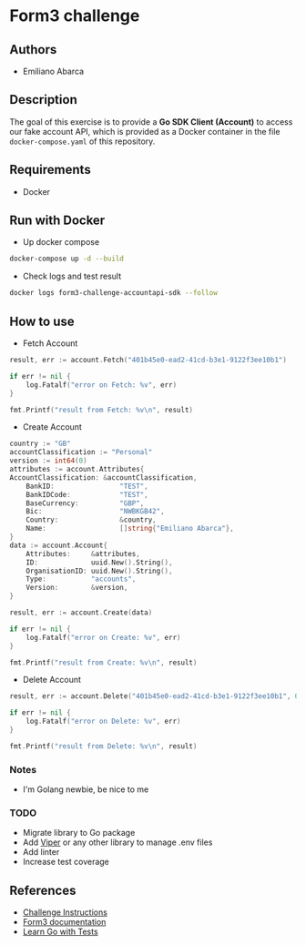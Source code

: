 # Form3 challenge

## Authors
- Emiliano Abarca

## Description
The goal of this exercise is to provide a **Go SDK Client (Account)** to access our fake account API, which is provided as a Docker
container in the file `docker-compose.yaml` of this repository.

## Requirements
* Docker

## Run with Docker
* Up docker compose
```bash
docker-compose up -d --build
```
* Check logs and test result
```bash
docker logs form3-challenge-accountapi-sdk --follow
```

## How to use
* Fetch Account
```go
result, err := account.Fetch("401b45e0-ead2-41cd-b3e1-9122f3ee10b1")

if err != nil {
    log.Fatalf("error on Fetch: %v", err)
}

fmt.Printf("result from Fetch: %v\n", result)
```

* Create Account
```go
country := "GB"
accountClassification := "Personal"
version := int64(0)
attributes := account.Attributes{
AccountClassification: &accountClassification,
    BankID:                "TEST",
    BankIDCode:            "TEST",
    BaseCurrency:          "GBP",
    Bic:                   "NWBKGB42",
    Country:               &country,
    Name:                  []string{"Emiliano Abarca"},
}
data := account.Account{
    Attributes:     &attributes,
    ID:             uuid.New().String(),
    OrganisationID: uuid.New().String(),
    Type:           "accounts",
    Version:        &version,
}

result, err := account.Create(data)

if err != nil {
    log.Fatalf("error on Create: %v", err)
}

fmt.Printf("result from Create: %v\n", result)
```

* Delete Account
```go
result, err := account.Delete("401b45e0-ead2-41cd-b3e1-9122f3ee10b1", 0)

if err != nil {
    log.Fatalf("error on Delete: %v", err)
}

fmt.Printf("result from Delete: %v\n", result)
```

### Notes
- I'm Golang newbie, be nice to me

### TODO
* Migrate library to Go package
* Add [Viper](https://github.com/spf13/viper) or any other library to manage .env files
* Add linter
* Increase test coverage

## References
* [Challenge Instructions](https://github.com/form3tech-oss/interview-accountapi)
* [Form3 documentation](http://api-docs.form3.tech/api.html#organisation-accounts)
* [Learn Go with Tests](https://github.com/quii/learn-go-with-tests)